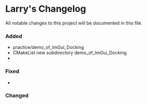 # Larry's Changelog
All notable changes to this project will be documented in this file.

### Added
- practice/demo_of_ImGui_Docking
- CMakeList new subdirectory demo_of_ImGui_Docking
- 

### Fixed
- 

### Changed


